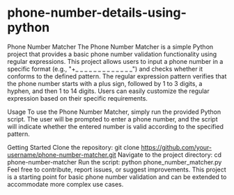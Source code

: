 # phone-number-details-using-python
Phone Number Matcher
The Phone Number Matcher is a simple Python project that provides a basic phone number validation functionality using regular expressions. This project allows users to input a phone number in a specific format (e.g., "+_ _ _ _ _ _ _ _ _ _ _ _ _") and checks whether it conforms to the defined pattern. The regular expression pattern verifies that the phone number starts with a plus sign, followed by 1 to 3 digits, a hyphen, and then 1 to 14 digits. Users can easily customize the regular expression based on their specific requirements.

Usage
To use the Phone Number Matcher, simply run the provided Python script. The user will be prompted to enter a phone number, and the script will indicate whether the entered number is valid according to the specified pattern.

Getting Started
Clone the repository: git clone https://github.com/your-username/phone-number-matcher.git
Navigate to the project directory: cd phone-number-matcher
Run the script: python phone_number_matcher.py
Feel free to contribute, report issues, or suggest improvements. This project is a starting point for basic phone number validation and can be extended to accommodate more complex use cases.
